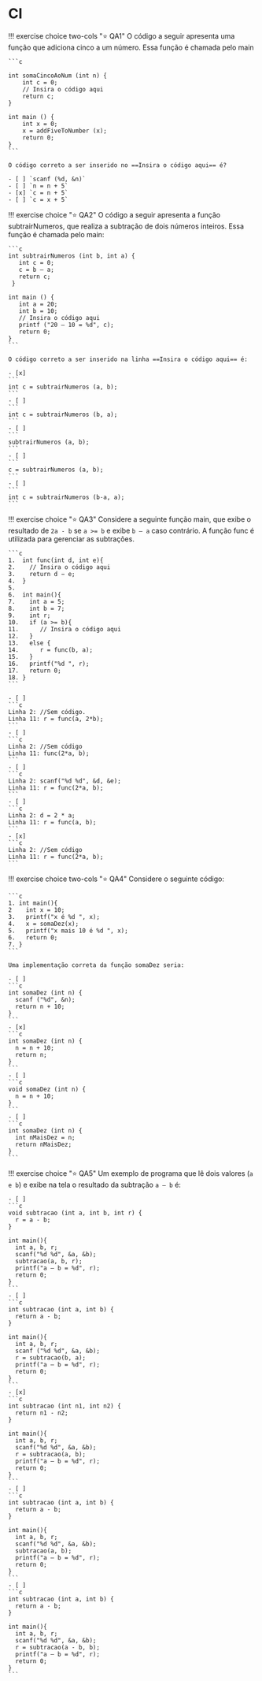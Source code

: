 # CI

!!! exercise choice two-cols ":star: QA1"
    O código a seguir apresenta uma função que adiciona cinco a um número. Essa função é chamada pelo main
    
    ```c
    
    int somaCincoAoNum (int n) {
        int c = 0;
        // Insira o código aqui
        return c;
    }
    
    int main () {
        int x = 0;
        x = addFiveToNumber (x);
        return 0;
    }
    ```
    
    O código correto a ser inserido no ==Insira o código aqui== é?
    
    - [ ] `scanf (%d, &n)`
    - [ ] `n = n + 5`
    - [x] `c = n + 5`
    - [ ] `c = x + 5`


!!! exercise choice ":star: QA2"
    O código a seguir apresenta a função subtrairNumeros, que realiza a subtração de dois números inteiros. Essa função é chamada pelo main:

    ```c
    int subtrairNumeros (int b, int a) {
       int c = 0;
       c = b – a;
       return c;
     }
    
    int main () {
       int a = 20;
       int b = 10;
       // Insira o código aqui
       printf ("20 – 10 = %d", c);
       return 0;
    }
    ```
   
    O código correto a ser inserido na linha ==Insira o código aqui== é:

    - [x] 
    ```
    int c = subtrairNumeros (a, b);
    ```
    - [ ] 
    ```
    int c = subtrairNumeros (b, a);
    ```
    - [ ] 
    ```
    subtrairNumeros (a, b);
    ```
    - [ ] 
    ```
    c = subtrairNumeros (a, b);
    ```
    - [ ] 
    ```
    int c = subtrairNumeros (b-a, a);
    ```


!!! exercise choice ":star: QA3"
    Considere a seguinte função main, que exibe o resultado de `2a - b` se `a >= b` e exibe `b – a` caso contrário. A função func é utilizada para gerenciar as subtrações.

    ```c
    1.  int func(int d, int e){
    2.    // Insira o código aqui
    3.    return d − e;
    4.  }
    5.
    6.  int main(){
    7.    int a = 5;
    8.    int b = 7;
    9.    int r;
    10.   if (a >= b){
    11.      // Insira o código aqui
    12.   }
    13.   else {
    14.      r = func(b, a);
    15.   }
    16.   printf("%d ", r);
    17.   return 0;
    18. }
    ```
        
    - [ ] 
    ```c
    Linha 2: //Sem código.
    Linha 11: r = func(a, 2*b);
    ```
    - [ ] 
    ```c
    Linha 2: //Sem código
    Linha 11: func(2*a, b);
    ```
    - [ ] 
    ```c
    Linha 2: scanf("%d %d", &d, &e);
    Linha 11: r = func(2*a, b);
    ```
    - [ ] 
    ```c
    Linha 2: d = 2 * a;
    Linha 11: r = func(a, b);
    ```
    - [x] 
    ```c
    Linha 2: //Sem código
    Linha 11: r = func(2*a, b);
    ```

!!! exercise choice two-cols ":star: QA4"
    Considere o seguinte código:
 
    ```c
    1. int main(){
    2    int x = 10;
    3.   printf("x é %d ", x);
    4.   x = somaDez(x);
    5.   printf("x mais 10 é %d ", x);
    6.   return 0;
    7. }
    ```
    
    Uma implementação correta da função somaDez seria:
 
    - [ ] 
    ```c
    int somaDez (int n) {
      scanf ("%d", &n);
      return n + 10;
    }
    ```
    - [x] 
    ```c
    int somaDez (int n) {
      n = n + 10;
      return n;
    }
    ```
    - [ ] 
    ```c
    void somaDez (int n) {
      n = n + 10;
    }
    ```
    - [ ] 
    ```c
    int somaDez (int n) {
      int nMaisDez = n;
      return nMaisDez;
    }
    ```
    
!!! exercise choice ":star: QA5"
    Um exemplo de programa que lê dois valores (`a e b`) e exibe na tela o resultado da subtração `a – b` é:

    - [ ] 
    ```c
    void subtracao (int a, int b, int r) {
      r = a - b;
    }
    
    int main(){
      int a, b, r;
      scanf("%d %d", &a, &b);
      subtracao(a, b, r);
      printf("a – b = %d", r);
      return 0;
    }
    ```
    - [ ] 
    ```c
    int subtracao (int a, int b) {
      return a - b;
    }
    
    int main(){
      int a, b, r;
      scanf ("%d %d", &a, &b);
      r = subtracao(b, a);
      printf("a – b = %d", r);
      return 0;
    }
    ```
    - [x]  
    ```c
    int subtracao (int n1, int n2) {
      return n1 - n2;
    }
    
    int main(){
      int a, b, r;
      scanf("%d %d", &a, &b);
      r = subtracao(a, b);
      printf("a – b = %d", r);
      return 0;
    }
    ```
    - [ ] 
    ```c
    int subtracao (int a, int b) {
      return a - b;
    }
    
    int main(){
      int a, b, r;
      scanf("%d %d", &a, &b);
      subtracao(a, b);
      printf("a – b = %d", r);
      return 0;
    }
    ```
    - [ ] 
    ```c
    int subtracao (int a, int b) {
      return a - b;
    }
    
    int main(){
      int a, b, r;
      scanf("%d %d", &a, &b);
      r = subtracao(a - b, b);
      printf("a – b = %d", r);
      return 0;
    }
    ```

